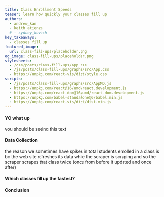 ```yaml
---
title: Class Enrollment Speeds
teaser: learn how quickly your classes fill up
authors:
  - andrew_kan
  - keith_atienza
  # - sydney_kovach
key_takeaways:
  - classes fill up
featured_image:
  url: class-fill-ups/placeholder.png
og_image: class-fill-ups/placeholder.png
stylesheets:
  - /css/posts/class-fill-ups/app.css
  - /js/posts/class-fill-ups/graphs/src/App.css
  - https://unpkg.com/react-vis/dist/style.css
scripts:
  - /js/posts/class-fill-ups/graphs/src/AppMD.js
  - https://unpkg.com/react@16/umd/react.development.js
  - https://unpkg.com/react-dom@16/umd/react-dom.development.js
  - https://unpkg.com/babel-standalone@6/babel.min.js
  - https://unpkg.com/react-vis/dist/dist.min.js
---
```


#### YO what up

<p class="text">you should be seeing this text</p>

<div id="graph"></div>

#### Data Collection

the reason we sometimes have spikes in total students enrolled in a class is bc the web site refreshes its data while the scraper is scraping and so the scraper scrapes that class twice (once from before it updated and once after)

#### Which classes fill up the fastest?

#### Conclusion

<link rel="stylesheet" href="https://unpkg.com/react-vis/dist/style.css">
<script src="https://unpkg.com/react-vis/dist/dist.min.js"></script>
<script src="https://unpkg.com/react@16/umd/react.development.js" crossorigin></script>
<script src="https://unpkg.com/react-dom@16/umd/react-dom.development.js" crossorigin></script>
<script src="https://unpkg.com/babel-standalone@6/babel.min.js"></script>

<script type="text/babel" src="/js/posts/class-fill-ups/graphs/src/AppMD.js"></script>
